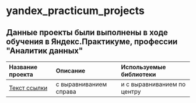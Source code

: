 # yandex_practicum_projects
## Данные проекты были выполнены в ходе обучения в Яндекс.Практикуме, профессии "Аналитик данных"
| Название проекта              | Описание           | Используемые библиотеки                     |
| :-------------------- | :--------------------- |:---------------------------|
| [Текст ссылки](https://github.com/artemvhvn/yandex_practicum_projects/tree/main/0_credits_project "Заголовок ссылки") | с выравниванием справа | и с выравниванием по центру |
